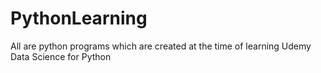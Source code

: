 # PythonLearning
All are python programs which are created at the time of learning Udemy Data Science for Python 
